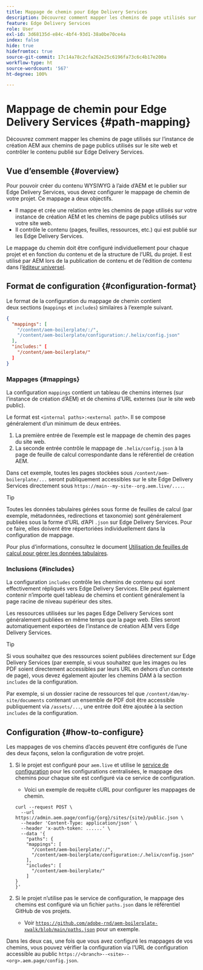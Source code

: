 ```yaml
---
title: Mappage de chemin pour Edge Delivery Services
description: Découvrez comment mapper les chemins de page utilisés sur l’instance de création AEM aux chemins de page publics utilisés sur le site web et contrôler le contenu publié sur Edge Delivery Services.
feature: Edge Delivery Services
role: User
exl-id: 3d68135d-e84c-4bf4-93d1-38a0be70ce4a
index: false
hide: true
hidefromtoc: true
source-git-commit: 17c14a78c2cfa262e25c6196fa73c6c4b17e200a
workflow-type: ht
source-wordcount: '567'
ht-degree: 100%

---
```


# Mappage de chemin pour Edge Delivery Services {#path-mapping}

Découvrez comment mapper les chemins de page utilisés sur l’instance de création AEM aux chemins de page publics utilisés sur le site web et contrôler le contenu publié sur Edge Delivery Services.

## Vue d’ensemble {#overview}

Pour pouvoir créer du contenu WYSIWYG à l’aide d’AEM et le publier sur Edge Delivery Services, vous devez configurer le mappage de chemin de votre projet. Ce mappage a deux objectifs.

* Il mappe et crée une relation entre les chemins de page utilisés sur votre instance de création AEM et les chemins de page publics utilisés sur votre site web.
* Il contrôle le contenu (pages, feuilles, ressources, etc.) qui est publié sur les Edge Delivery Services.

Le mappage du chemin doit être configuré individuellement pour chaque projet et en fonction du contenu et de la structure de l’URL du projet. Il est utilisé par AEM lors de la publication de contenu et de l’édition de contenu dans l’[éditeur universel](/help/sites-cloud/authoring/universal-editor/navigation.md).

## Format de configuration {#configuration-format}

Le format de la configuration du mappage de chemin contient deux sections (`mappings` et `includes`) similaires à l’exemple suivant.

```json
{
  "mappings": [
    "/content/aem-boilerplate/:/",
    "/content/aem-boilerplate/configuration:/.helix/config.json"
  ],
  "includes:" [
    "/content/aem-boilerplate/"
  ]
}
```

### Mappages {#mappings}

La configuration `mappings` contient un tableau de chemins internes (sur l’instance de création d’AEM) et de chemins d’URL externes (sur le site web public).

Le format est `<internal paths>:<external path>`. Il se compose généralement d’un minimum de deux entrées.

1. La première entrée de l’exemple est le mappage de chemin des pages du site web.
1. La seconde entrée contrôle le mappage de `.helix/config.json` à la page de feuille de calcul correspondante dans le référentiel de création AEM.

Dans cet exemple, toutes les pages stockées sous `/content/aem-boilerplate/...` seront publiquement accessibles sur le site Edge Delivery Services directement sous `https://main--my-site--org.aem.live/....`.

>[!TIP]
>
>Toutes les données tabulaires gérées sous forme de feuilles de calcul (par exemple, métadonnées, redirections et taxonomie) sont généralement publiées sous la forme d’URL d’API `.json` sur Edge Delivery Services. Pour ce faire, elles doivent être répertoriées individuellement dans la configuration de mappage.
>
>Pour plus d’informations, consultez le document [Utilisation de feuilles de calcul pour gérer les données tabulaires](/help/edge/wysiwyg-authoring/tabular-data.md).

### Inclusions {#includes}

La configuration `includes` contrôle les chemins de contenu qui sont effectivement répliqués vers Edge Delivery Services. Elle peut également contenir n’importe quel tableau de chemins et contient généralement la page racine de niveau supérieur des sites.

Les ressources utilisées sur les pages Edge Delivery Services sont généralement publiées en même temps que la page web. Elles seront automatiquement exportées de l’instance de création AEM vers Edge Delivery Services.

>[!TIP]
>
>Si vous souhaitez que des ressources soient publiées directement sur Edge Delivery Services (par exemple, si vous souhaitez que les images ou les PDF soient directement accessibles par leurs URL en dehors d’un contexte de page), vous devez également ajouter les chemins DAM à la section `includes` de la configuration.
>
>Par exemple, si un dossier racine de ressources tel que `/content/dam/my-site/documents` contenant un ensemble de PDF doit être accessible publiquement via `/assets/...`, une entrée doit être ajoutée à la section `includes` de la configuration.

## Configuration {#how-to-configure}

Les mappages de vos chemins d’accès peuvent être configurés de l’une des deux façons, selon la configuration de votre projet.

1. Si le projet est configuré pour `aem.live` et utilise le [service de configuration](https://www.aem.live/docs/config-service-setup) pour les configurations centralisées, le mappage des chemins pour chaque site est configuré via ce service de configuration.

   * Voici un exemple de requête cURL pour configurer les mappages de chemin.

   ```text
   curl --request POST \
     --url https://admin.aem.page/config/{org}/sites/{site}/public.json \
     --header 'Content-Type: application/json' \
     --header 'x-auth-token: ......' \
     --data '{
       "paths": {
       "mappings": [
         "/content/aem-boilerplate/:/",
         "/content/aem-boilerplate/configuration:/.helix/config.json"
       ],
       "includes": [
         "/content/aem-boilerplate/"
       ]
   }
   }'
   ```

1. Si le projet n’utilise pas le service de configuration, le mappage des chemins est configuré via un fichier `paths.json` dans le référentiel GitHub de vos projets.

   * Voir [`https://github.com/adobe-rnd/aem-boilerplate-xwalk/blob/main/paths.json`](https://github.com/adobe-rnd/aem-boilerplate-xwalk/blob/main/paths.json) pour un exemple.

Dans les deux cas, une fois que vous avez configuré les mappages de vos chemins, vous pouvez vérifier la configuration via l’URL de configuration accessible au public `https://<branch>--<site>--<org>.aem.page/config.json`.
